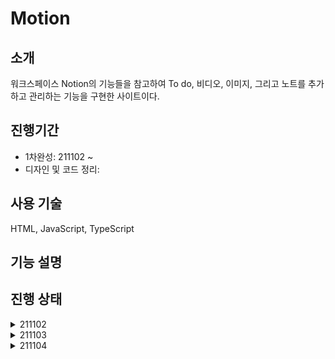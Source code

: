 # Motion

## 소개
워크스페이스 Notion의 기능들을 참고하여 To do, 비디오, 이미지, 그리고 노트를 추가하고 관리하는 기능을 구현한 사이트이다.

## 진행기간
* 1차완성: 211102 ~
* 디자인 및 코드 정리:

## 사용 기술
HTML, JavaScript, TypeScript

## 기능 설명

## 진행 상태
<details>
<summary>211102</summary>
  
* 프로젝트 시작 및 초기 세팅 완료
* 핵심 페이지 구현 및 디자인
* 페이지 컴포넌트 및 이미지 컴포넌트 구현
</details>

<details>
<summary>211103</summary>
  
* Base Component 구현
* Base Component를 활용하여 페이지 및 이미지 컴포넌트 리팩토링
* To do, 노트, 비디오 컴포넌트 구현
</details>

<details>
<summary>211104</summary>
  
* 기능 컴포넌트들을 감싸는 page item component 구현
* interface를 활용하여 페이지에 추가하고 제거하는 기능 구현
* app.ts 리팩토링
</details>




